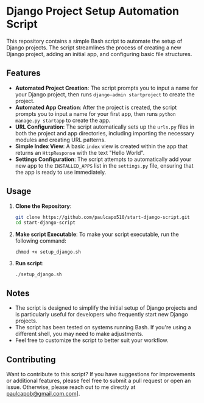 # Django Project Setup Automation Script

This repository contains a simple Bash script to automate the setup of Django projects. The script streamlines the process of creating a new Django project, adding an initial app, and configuring basic file structures.

## Features

- **Automated Project Creation**: The script prompts you to input a name for your Django project, then runs `django-admin startproject` to create the project.
- **Automated App Creation**: After the project is created, the script prompts you to input a name for your first app, then runs `python manage.py startapp` to create the app.
- **URL Configuration**: The script automatically sets up the `urls.py` files in both the project and app directories, including importing the necessary modules and creating URL patterns.
- **Simple Index View**: A basic `index` view is created within the app that returns an `HttpResponse` with the text "Hello World".
- **Settings Configuration**: The script attempts to automatically add your new app to the `INSTALLED_APPS` list in the `settings.py` file, ensuring that the app is ready to use immediately.

## Usage

1. **Clone the Repository**:
   ```bash
   git clone https://github.com/paulcapo510/start-django-script.git
   cd start-django-script
   ```
2. **Make script Executable**:
   To make your script executable, run the following command:

   ```
   chmod +x setup_django.sh

   ```

3. **Run script**:
   ```
   ./setup_django.sh
   ```

## Notes

- The script is designed to simplify the initial setup of Django projects and is particularly useful for developers who frequently start new Django projects.
- The script has been tested on systems running Bash. If you're using a different shell, you may need to make adjustments.
- Feel free to customize the script to better suit your workflow.

## Contributing

Want to contribute to this script? If you have suggestions for improvements or additional features, please feel free to submit a pull request or open an issue. Otherwise, please reach out to me directly at [paulcapob@gmail.com.com](mailto:paulcapob@gmail.com)].
